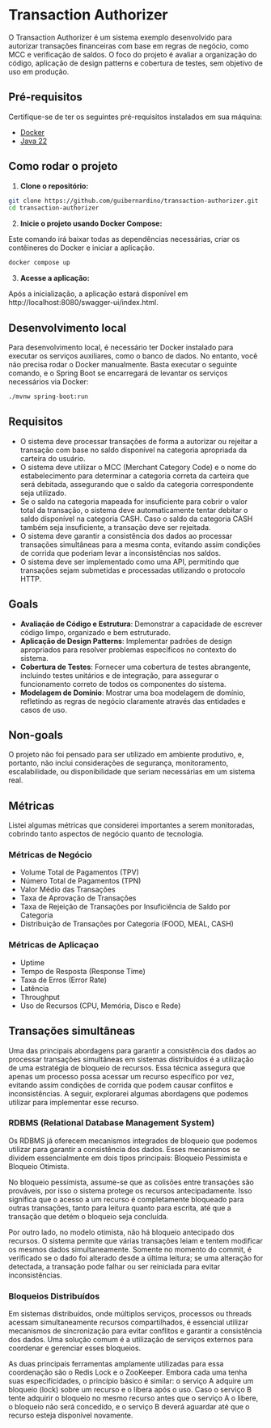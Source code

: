 # Transaction Authorizer

O Transaction Authorizer é um sistema exemplo desenvolvido para autorizar transações financeiras com base em regras de negócio, como MCC e verificação de saldos. O foco do projeto é avaliar a organização do código, aplicação de design patterns e cobertura de testes, sem objetivo de uso em produção.

## Pré-requisitos

Certifique-se de ter os seguintes pré-requisitos instalados em sua máquina:

- [Docker](https://www.docker.com/get-started)
- [Java 22](https://docs.oracle.com/en/java/javase/22/install/overview-jdk-installation.html)

## Como rodar o projeto

1. **Clone o repositório:**

```bash
git clone https://github.com/guibernardino/transaction-authorizer.git
cd transaction-authorizer
```
   
2. **Inicie o projeto usando Docker Compose:**

Este comando irá baixar todas as dependências necessárias, criar os contêineres do Docker e iniciar a aplicação.

```bash
docker compose up
```

3. **Acesse a aplicação:**

Após a inicialização, a aplicação estará disponível em http://localhost:8080/swagger-ui/index.html.

## Desenvolvimento local

Para desenvolvimento local, é necessário ter Docker instalado para executar os serviços auxiliares, como o banco de dados. No entanto, você não precisa rodar o Docker manualmente. Basta executar o seguinte comando, e o Spring Boot se encarregará de levantar os serviços necessários via Docker:

```bash
./mvnw spring-boot:run
```

## Requisitos

- O sistema deve processar transações de forma a autorizar ou rejeitar a transação com base no saldo disponível na categoria apropriada da carteira do usuário.
- O sistema deve utilizar o MCC (Merchant Category Code) e o nome do estabelecimento para determinar a categoria correta da carteira que será debitada, assegurando que o saldo da categoria correspondente seja utilizado.
- Se o saldo na categoria mapeada for insuficiente para cobrir o valor total da transação, o sistema deve automaticamente tentar debitar o saldo disponível na categoria CASH. Caso o saldo da categoria CASH também seja insuficiente, a transação deve ser rejeitada.
- O sistema deve garantir a consistência dos dados ao processar transações simultâneas para a mesma conta, evitando assim condições de corrida que poderiam levar a inconsistências nos saldos.
- O sistema deve ser implementado como uma API, permitindo que transações sejam submetidas e processadas utilizando o protocolo HTTP.

## Goals

- **Avaliação de Código e Estrutura**: Demonstrar a capacidade de escrever código limpo, organizado e bem estruturado.
- **Aplicação de Design Patterns**: Implementar padrões de design apropriados para resolver problemas específicos no contexto do sistema.
- **Cobertura de Testes**: Fornecer uma cobertura de testes abrangente, incluindo testes unitários e de integração, para assegurar o funcionamento correto de todos os componentes do sistema.
- **Modelagem de Domínio**: Mostrar uma boa modelagem de domínio, refletindo as regras de negócio claramente através das entidades e casos de uso.

## Non-goals

O projeto não foi pensado para ser utilizado em ambiente produtivo, e, portanto, não inclui considerações de segurança, monitoramento, escalabilidade, ou disponibilidade que seriam necessárias em um sistema real.

## Métricas

Listei algumas métricas que considerei importantes a serem monitoradas, cobrindo tanto aspectos de negócio quanto de tecnologia.

### Métricas de Negócio
- Volume Total de Pagamentos (TPV)
- Número Total de Pagamentos (TPN)
- Valor Médio das Transações
- Taxa de Aprovação de Transações
- Taxa de Rejeição de Transações por Insuficiência de Saldo por Categoria
- Distribuição de Transações por Categoria (FOOD, MEAL, CASH)

### Métricas de Aplicaçao
- Uptime
- Tempo de Resposta (Response Time)
- Taxa de Erros (Error Rate)
- Latência
- Throughput
- Uso de Recursos (CPU, Memória, Disco e Rede)


## Transações simultâneas

Uma das principais abordagens para garantir a consistência dos dados ao processar transações simultâneas em sistemas distribuídos é a utilização de uma estratégia de bloqueio de recursos. Essa técnica assegura que apenas um processo possa acessar um recurso específico por vez, evitando assim condições de corrida que podem causar conflitos e inconsistências. A seguir, explorarei algumas abordagens que podemos utilizar para implementar esse recurso.

### RDBMS (Relational Database Management System)

Os RDBMS já oferecem mecanismos integrados de bloqueio que podemos utilizar para garantir a consistência dos dados. Esses mecanismos se dividem essencialmente em dois tipos principais: Bloqueio Pessimista e Bloqueio Otimista.

No bloqueio pessimista, assume-se que as colisões entre transações são prováveis, por isso o sistema protege os recursos antecipadamente. Isso significa que o acesso a um recurso é completamente bloqueado para outras transações, tanto para leitura quanto para escrita, até que a transação que detém o bloqueio seja concluída.

Por outro lado, no modelo otimista, não há bloqueio antecipado dos recursos. O sistema permite que várias transações leiam e tentem modificar os mesmos dados simultaneamente. Somente no momento do commit, é verificado se o dado foi alterado desde a última leitura; se uma alteração for detectada, a transação pode falhar ou ser reiniciada para evitar inconsistências.

### Bloqueios Distribuídos

Em sistemas distribuídos, onde múltiplos serviços, processos ou threads acessam simultaneamente recursos compartilhados, é essencial utilizar mecanismos de sincronização para evitar conflitos e garantir a consistência dos dados. Uma solução comum é a utilização de serviços externos para coordenar e gerenciar esses bloqueios.

As duas principais ferramentas amplamente utilizadas para essa coordenação são o Redis Lock e o ZooKeeper. Embora cada uma tenha suas especificidades, o princípio básico é similar: o serviço A adquire um bloqueio (lock) sobre um recurso e o libera após o uso. Caso o serviço B tente adquirir o bloqueio no mesmo recurso antes que o serviço A o libere, o bloqueio não será concedido, e o serviço B deverá aguardar até que o recurso esteja disponível novamente.

